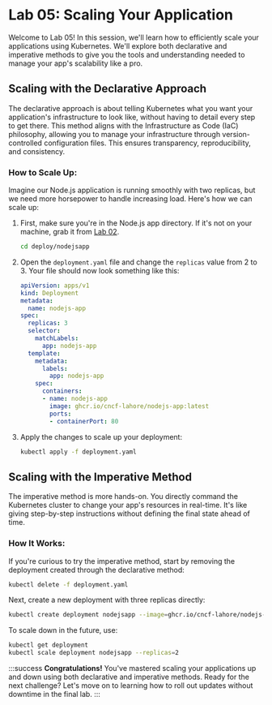 # Lab 05: Scaling Your Application

Welcome to Lab 05! In this session, we'll learn how to efficiently scale your applications using Kubernetes. We'll explore both declarative and imperative methods to give you the tools and understanding needed to manage your app's scalability like a pro.

## Scaling with the Declarative Approach

The declarative approach is about telling Kubernetes what you want your application's infrastructure to look like, without having to detail every step to get there. This method aligns with the Infrastructure as Code (IaC) philosophy, allowing you to manage your infrastructure through version-controlled configuration files. This ensures transparency, reproducibility, and consistency.

### How to Scale Up:

Imagine our Node.js application is running smoothly with two replicas, but we need more horsepower to handle increasing load. Here's how we can scale up:

1. First, make sure you're in the Node.js app directory. If it's not on your machine, grab it from [Lab 02](/deploy-an-app/lab).

   ```bash
   cd deploy/nodejsapp
   ```

2. Open the `deployment.yaml` file and change the `replicas` value from 2 to 3. Your file should now look something like this:

   ```yaml
   apiVersion: apps/v1
   kind: Deployment
   metadata:
     name: nodejs-app
   spec:
     replicas: 3
     selector:
       matchLabels:
         app: nodejs-app
     template:
       metadata:
         labels:
           app: nodejs-app
       spec:
         containers:
         - name: nodejs-app
           image: ghcr.io/cncf-lahore/nodejs-app:latest
           ports:
           - containerPort: 80
   ```

3. Apply the changes to scale up your deployment:

   ```sh
   kubectl apply -f deployment.yaml
   ```

## Scaling with the Imperative Method

The imperative method is more hands-on. You directly command the Kubernetes cluster to change your app's resources in real-time. It's like giving step-by-step instructions without defining the final state ahead of time.

### How It Works:

If you're curious to try the imperative method, start by removing the deployment created through the declarative method:

```sh
kubectl delete -f deployment.yaml
```

Next, create a new deployment with three replicas directly:

```sh
kubectl create deployment nodejsapp --image=ghcr.io/cncf-lahore/nodejs-app:latest --replicas=3
```

To scale down in the future, use:

```sh
kubectl get deployment
kubectl scale deployment nodejsapp --replicas=2
```

:::success
**Congratulations!** You've mastered scaling your applications up and down using both declarative and imperative methods. Ready for the next challenge? Let's move on to learning how to roll out updates without downtime in the final lab.
:::
